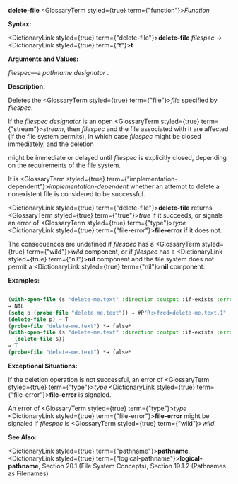 **delete-file** <GlossaryTerm styled={true} term={"function"}><i>Function</i></GlossaryTerm> 



**Syntax:** 



<DictionaryLink styled={true} term={"delete-file"}><b>delete-file</b></DictionaryLink> *filespec →* <DictionaryLink styled={true} term={"t"}><b>t</b></DictionaryLink> 



**Arguments and Values:** 



*filespec*—a *pathname designator* . 



**Description:** 



Deletes the <GlossaryTerm styled={true} term={"file"}><i>file</i></GlossaryTerm> specified by *filespec*. 



If the *filespec designator* is an open <GlossaryTerm styled={true} term={"stream"}><i>stream</i></GlossaryTerm>, then *filespec* and the file associated with it are affected (if the file system permits), in which case *filespec* might be closed immediately, and the deletion 







 



 



might be immediate or delayed until *filespec* is explicitly closed, depending on the requirements of the file system. 



It is <GlossaryTerm styled={true} term={"implementation-dependent"}><i>implementation-dependent</i></GlossaryTerm> whether an attempt to delete a nonexistent file is considered to be successful. 



<DictionaryLink styled={true} term={"delete-file"}><b>delete-file</b></DictionaryLink> returns <GlossaryTerm styled={true} term={"true"}><i>true</i></GlossaryTerm> if it succeeds, or signals an error of <GlossaryTerm styled={true} term={"type"}><i>type</i></GlossaryTerm> <DictionaryLink styled={true} term={"file-error"}><b>file-error</b></DictionaryLink> if it does not. 



The consequences are undefined if *filespec* has a <GlossaryTerm styled={true} term={"wild"}><i>wild</i></GlossaryTerm> component, or if *filespec* has a <DictionaryLink styled={true} term={"nil"}><b>nil</b></DictionaryLink> component and the file system does not permit a <DictionaryLink styled={true} term={"nil"}><b>nil</b></DictionaryLink> component. 



**Examples:**
```lisp

(with-open-file (s "delete-me.text" :direction :output :if-exists :error)) 
→ NIL 
(setq p (probe-file "delete-me.text")) → #P"R:>fred>delete-me.text.1" 
(delete-file p) → T 
(probe-file "delete-me.text") *→ false* 
(with-open-file (s "delete-me.text" :direction :output :if-exists :error) 
  (delete-file s)) 
→ T 
(probe-file "delete-me.text") *→ false* 

```
**Exceptional Situations:** 



If the deletion operation is not successful, an error of <GlossaryTerm styled={true} term={"type"}><i>type</i></GlossaryTerm> <DictionaryLink styled={true} term={"file-error"}><b>file-error</b></DictionaryLink> is signaled. 



An error of <GlossaryTerm styled={true} term={"type"}><i>type</i></GlossaryTerm> <DictionaryLink styled={true} term={"file-error"}><b>file-error</b></DictionaryLink> might be signaled if *filespec* is <GlossaryTerm styled={true} term={"wild"}><i>wild</i></GlossaryTerm>. 



**See Also:** 



<DictionaryLink styled={true} term={"pathname"}><b>pathname</b></DictionaryLink>, <DictionaryLink styled={true} term={"logical-pathname"}><b>logical-pathname</b></DictionaryLink>, Section 20.1 (File System Concepts), Section 19.1.2 (Pathnames as Filenames) 




